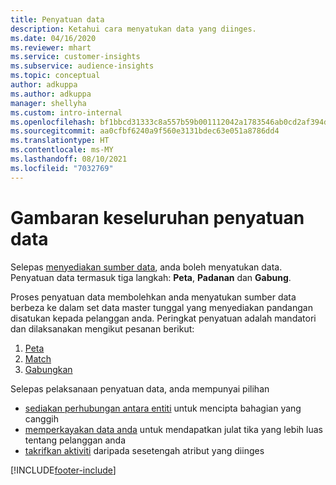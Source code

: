 ```yaml
---
title: Penyatuan data
description: Ketahui cara menyatukan data yang diinges.
ms.date: 04/16/2020
ms.reviewer: mhart
ms.service: customer-insights
ms.subservice: audience-insights
ms.topic: conceptual
author: adkuppa
ms.author: adkuppa
manager: shellyha
ms.custom: intro-internal
ms.openlocfilehash: bf1bbcd31333c8a557b59b001112042a1783546ab0cd2af394d8af2953a493f4
ms.sourcegitcommit: aa0cfbf6240a9f560e3131bdec63e051a8786dd4
ms.translationtype: HT
ms.contentlocale: ms-MY
ms.lasthandoff: 08/10/2021
ms.locfileid: "7032769"
---
```

# <a name="data-unification-overview"></a>Gambaran keseluruhan penyatuan data

Selepas [menyediakan sumber data](data-sources.md), anda boleh menyatukan data. Penyatuan data termasuk tiga langkah: **Peta**, **Padanan** dan **Gabung**.

Proses penyatuan data membolehkan anda menyatukan sumber data berbeza ke dalam set data master tunggal yang menyediakan pandangan disatukan kepada pelanggan anda. Peringkat penyatuan adalah mandatori dan dilaksanakan mengikut pesanan berikut:

1. [Peta](map-entities.md)
2. [Match](match-entities.md)
3. [Gabungkan](merge-entities.md)

Selepas pelaksanaan penyatuan data, anda mempunyai pilihan

- [sediakan perhubungan antara entiti](relationships.md) untuk mencipta bahagian yang canggih
- [memperkayakan data anda](enrichment-hub.md) untuk mendapatkan julat tika yang lebih luas tentang pelanggan anda
- [takrifkan aktiviti](activities.md) daripada sesetengah atribut yang diinges


[!INCLUDE[footer-include](../includes/footer-banner.md)]